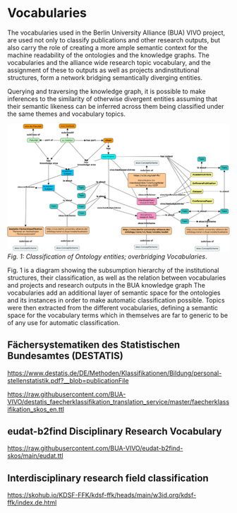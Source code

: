 # Vocabularies 

The vocabularies used in the Berlin University Alliance (BUA) VIVO project, are used not only to classify publications and other research outputs, but also carry the role of creating a more ample semantic context for the machine readability of the ontologies and the knowledge graphs. The vocabularies and the alliance wide research topic vocabulary, and the assignment of these to outputs as well as projects andinstitutional structures, form a network bridging semantically diverging entities.

Querying and traversing the knowledge graph, it is possible to make inferences to the similarity of otherwise divergent entities assuming that their semantic likeness can be inferred across them being classified under the same themes and vocabulary topics.

![Fig. 1: Classification of Ontology entities; overbridging Vocabularies](images/Ontology-Classification.jpg)
*Fig. 1: Classification of Ontology entities; overbridging Vocabularies*.

Fig. 1 is a diagram showing the subsumption hierarchy of the institutional structures, their classification, as well as the relation between vocabularies and projects and research outputs in the BUA knowledge graph
The vocabularies add an additional layer of semantic space for the ontologies and its instances in order to make automatic classification possible. Topics were then extracted from the different vocabularies, defining a semantic space for the vocabulary terms which in themselves are far to generic to be of any use for automatic classification.

## Fächersystematiken des Statistischen Bundesamtes (DESTATIS)

https://www.destatis.de/DE/Methoden/Klassifikationen/Bildung/personal-stellenstatistik.pdf?__blob=publicationFile

https://raw.githubusercontent.com/BUA-VIVO/destatis_faecherklassifikation_translation_service/master/faecherklassifikation_skos_en.ttl

## eudat-b2find Disciplinary Research Vocabulary
https://raw.githubusercontent.com/BUA-VIVO/eudat-b2find-skos/main/eudat.ttl

## Interdisciplinary research field classification

https://skohub.io/KDSF-FFK/kdsf-ffk/heads/main/w3id.org/kdsf-ffk/index.de.html


